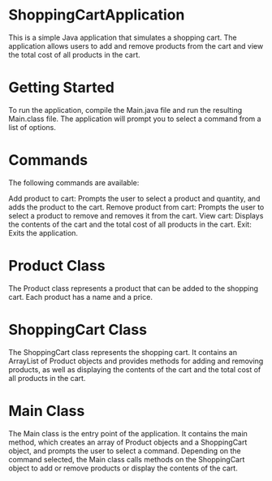 # ShoppingCartApplication
This is a simple Java application that simulates a shopping cart. The application allows users to add and remove products from the cart and view the total cost of all products in the cart.
# Getting Started
To run the application, compile the Main.java file and run the resulting Main.class file. The application will prompt you to select a command from a list of options.

# Commands
The following commands are available:

Add product to cart: Prompts the user to select a product and quantity, and adds the product to the cart.
Remove product from cart: Prompts the user to select a product to remove and removes it from the cart.
View cart: Displays the contents of the cart and the total cost of all products in the cart.
Exit: Exits the application.

# Product Class
The Product class represents a product that can be added to the shopping cart. Each product has a name and a price.

# ShoppingCart Class
The ShoppingCart class represents the shopping cart. It contains an ArrayList of Product objects and provides methods for adding and removing products, as well as displaying the contents of the cart and the total cost of all products in the cart.

# Main Class
The Main class is the entry point of the application. It contains the main method, which creates an array of Product objects and a ShoppingCart object, and prompts the user to select a command. Depending on the command selected, the Main class calls methods on the ShoppingCart object to add or remove products or display the contents of the cart.
